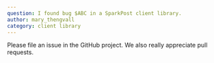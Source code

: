 ```yaml
---
question: I found bug $ABC in a SparkPost client library.
author: mary_thengvall
category: client library
---
```

Please file an issue in the GitHub project. We also really appreciate pull requests.
